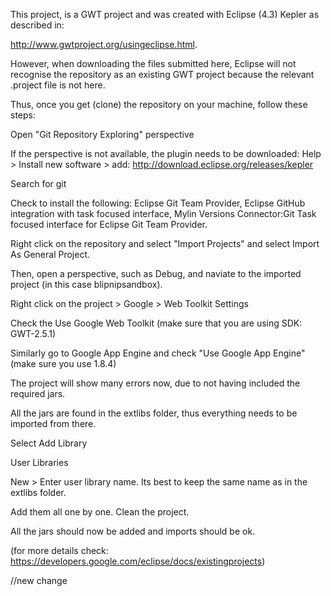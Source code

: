 This project, is a GWT project and was created with Eclipse (4.3) Kepler as described in:


http://www.gwtproject.org/usingeclipse.html.

However, when downloading the files submitted here, Eclipse will not recognise the repository as an existing GWT project because the relevant .project file is not here.

Thus, once you get (clone) the repository on your machine, follow these steps:

Open "Git Repository Exploring" perspective

If the perspective is not available, the plugin needs to be downloaded:
Help > Install new software > add: http://download.eclipse.org/releases/kepler

Search for git

Check to install the following:
Eclipse Git Team Provider,
Eclipse GitHub integration with task focused interface,
Mylin Versions Connector:Git
Task focused interface for Eclipse Git Team Provider.

Right click on the repository and select "Import Projects" and select Import As General Project.

Then, open a perspective, such as Debug, and naviate to the imported project (in this case blipnipsandbox).

Right click on the project > Google > Web Toolkit Settings

Check the Use Google Web Toolkit (make sure that you are using SDK: GWT-2.5.1)

Similarly go to Google App Engine and check "Use Google App Engine" (make sure you use 1.8.4)

The project will show many errors now, due to not having included the required jars.

All the jars are found in the extlibs folder, thus everything needs to be imported from there.

Select Add Library

User Libraries

New > Enter user library name. Its best to keep the same name as in the extlibs folder.


Add them all one by one.
Clean the project.

All the jars should now be added and imports should be ok.

(for more details check: https://developers.google.com/eclipse/docs/existingprojects)

//new change
